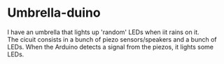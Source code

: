 # Umbrella-duino

I have an umbrella that lights up 'random' LEDs when iit rains on it.  
The cicuit consists in a bunch of piezo sensors/speakers and a bunch of LEDs. When the Arduino detects a signal from the piezos, it lights some LEDs.  
